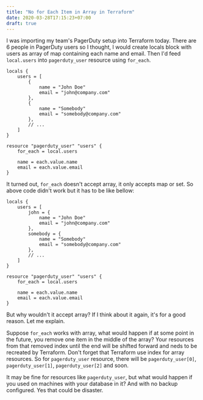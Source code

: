 ```yaml
---
title: "No for Each Item in Array in Terraform"
date: 2020-03-28T17:15:23+07:00
draft: true
---
```


I was importing my team's PagerDuty setup into Terraform today. There are 6 people in PagerDuty users so I thought, I would create locals block with users as array of map containing each name and email. Then I'd feed `local.users` into `pagerduty_user` resource using `for_each`.

``` hcl
locals {
    users = [
        {
            name = "John Doe"
            email = "john@company.com"
        },
        {
            name = "Somebody"
            email = "somebody@company.com"
        },
        // ...
    ]
}

resource "pagerduty_user" "users" {
    for_each = local.users

    name = each.value.name
    email = each.value.email
}
```

It turned out, `for_each` doesn't accept array, it only accepts map or set. So above code didn't work but it has to be like bellow:

``` hcl
locals {
    users = [
        john = {
            name = "John Doe"
            email = "john@company.com"
        },
        somebody = {
            name = "Somebody"
            email = "somebody@company.com"
        },
        // ...
    ]
}

resource "pagerduty_user" "users" {
    for_each = local.users

    name = each.value.name
    email = each.value.email
}
```

But why wouldn't it accept array? If I think about it again, it's for a good reason. Let me explain.

Suppose `for_each` works with array, what would happen if at some point in the future, you remove one item in the middle of the array? Your resources from that removed index until the end will be shifted forward and neds to be recreated by Terraform. Don't forget that Terraform use index for array resources. So for `pagerduty_user` resource, there will be `pagerduty_user[0]`, `pagerduty_user[1]`, `pagerduty_user[2]` and soon.

It may be fine for resources like `pagerduty_user`, but what would happen if you used on machines with your database in it? And with no backup configured. Yes that could be disaster.
